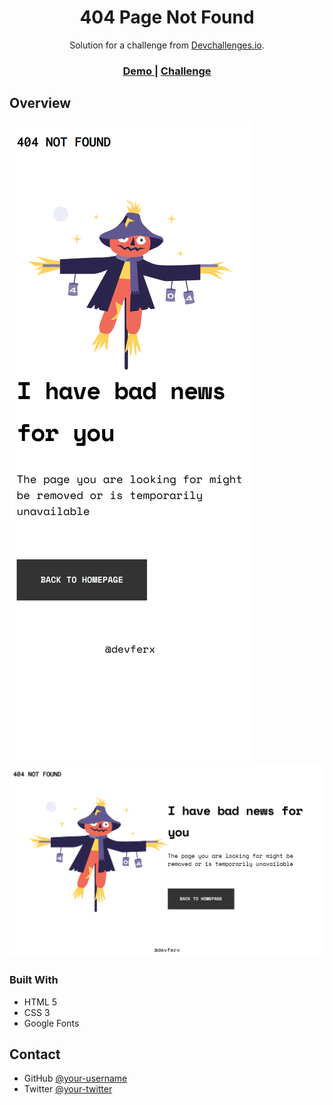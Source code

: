 <!-- Please update value in the {}  -->

<h1 align="center">404 Page Not Found</h1>

<div align="center">
   Solution for a challenge from  <a href="http://devchallenges.io" target="_blank">Devchallenges.io</a>.
</div>

<div align="center">
  <h3>
    <a href="https://devferx.github.io/404-not-found/">
      Demo
    </a>
    <span> | </span>
    <a href="https://devchallenges.io/challenges/wBunSb7FPrIepJZAg0sY">
      Challenge
    </a>
  </h3>
</div>

## Overview

![mobile](./assets/screenshots/mobile.png)
![desktop](./assets/screenshots/desktop.png)

### Built With

- HTML 5
- CSS 3
- Google Fonts

## Contact

- GitHub [@your-username](https://github.com/devferx)
- Twitter [@your-twitter](https://twitter.com/devferx)
